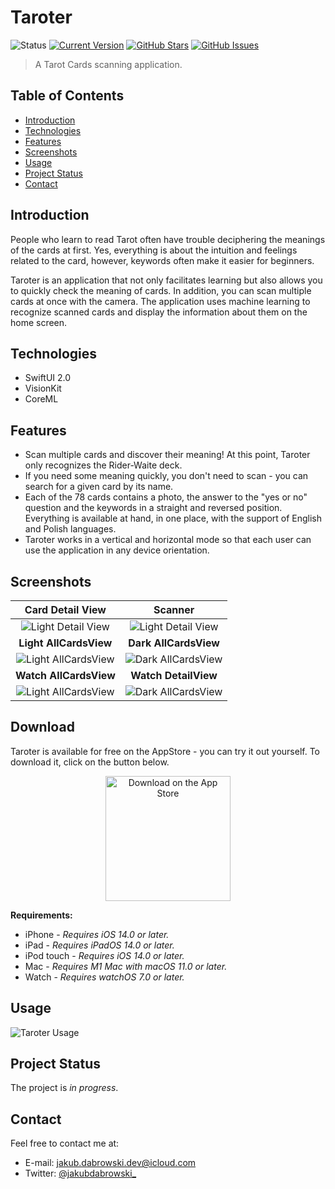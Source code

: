 # Taroter
![Status](https://img.shields.io/static/v1?label=status&message=complete&color=brightgreen) [![Current Version](https://img.shields.io/badge/version-1.0-green.svg)](https://github.com/gph4ppy/taroter) [![GitHub Stars](https://img.shields.io/github/stars/gph4ppy/taroter.svg)](https://github.com/gph4ppy/Taroter/stargazers) [![GitHub Issues](https://img.shields.io/github/issues/gph4ppy/taroter.svg)](https://github.com/gph4ppy/taroter/issues)

> A Tarot Cards scanning application.

## Table of Contents
* [Introduction](#introduction)
* [Technologies](#technologies)
* [Features](#features)
* [Screenshots](#screenshots)
* [Usage](#usage)
* [Project Status](#project-status)
* [Contact](#contact)

## Introduction
People who learn to read Tarot often have trouble deciphering the meanings of the cards at first. Yes, everything is about the intuition and feelings related to the card, however, keywords often make it easier for beginners.

Taroter is an application that not only facilitates learning but also allows you to quickly check the meaning of cards. In addition, you can scan multiple cards at once with the camera. The application uses machine learning to recognize scanned cards and display the information about them on the home screen.

## Technologies
- SwiftUI 2.0
- VisionKit
- CoreML

## Features
- Scan multiple cards and discover their meaning! At this point, Taroter only recognizes the Rider-Waite deck.
- If you need some meaning quickly, you don't need to scan - you can search for a given card by its name.
- Each of the 78 cards contains a photo, the answer to the "yes or no" question and the keywords in a straight and reversed position. Everything is available at hand, in one place, with the support of English and Polish languages.
- Taroter works in a vertical and horizontal mode so that each user can use the application in any device orientation.

## Screenshots
| Card Detail View          | Scanner                   |
|:-------------------------:|:-------------------------:|
| ![Light Detail View](https://user-images.githubusercontent.com/41966757/146786161-857560d2-27e2-4aff-b3fe-6358fde47c80.png)    | ![Light Detail View](https://user-images.githubusercontent.com/41966757/146786188-d5d10dd9-d254-4767-ac02-69ed43f5397a.png)    |
| **Light AllCardsView**    | **Dark AllCardsView**     |
| ![Light AllCardsView](https://user-images.githubusercontent.com/41966757/146786082-47d460a4-f560-43ba-8cd9-19656f55fea4.png)   |  ![Dark AllCardsView](https://user-images.githubusercontent.com/41966757/146786123-59870b9a-56c9-428a-8b8f-dceae90505a7.png)   |
| **Watch AllCardsView**    | **Watch DetailView**     |
| ![Light AllCardsView](https://user-images.githubusercontent.com/41966757/146790821-5d73a51e-5b11-4f02-af5e-5045f56202fb.PNG)   |  ![Dark AllCardsView](https://user-images.githubusercontent.com/41966757/146790864-67d118da-f7b0-4e34-acf4-334527eb66c4.PNG)   |

## Download
Taroter is available for free on the AppStore - you can try it out yourself. To download it, click on the button below.

<p align="center">
  <a href="https://apps.apple.com/us/app/taroter-tarot-cards-scanner/id1597650532#?platform=iphone">
    <img alt="Download on the App Store" title="App Store" src="https://developer.apple.com/assets/elements/badges/download-on-the-app-store.svg" width="200">
  </a>
</p>

**Requirements:**
- iPhone - _Requires iOS 14.0 or later._
- iPad - _Requires iPadOS 14.0 or later._
- iPod touch - _Requires iOS 14.0 or later._
- Mac -  _Requires M1 Mac with macOS 11.0 or later._
- Watch - _Requires watchOS 7.0 or later._

## Usage
![Taroter Usage](https://user-images.githubusercontent.com/41966757/146793328-9e64a4c9-c4f8-4c26-8e4d-9de7bb78a843.gif)

## Project Status
The project is _in progress_.

## Contact
Feel free to contact me at:
- E-mail: jakub.dabrowski.dev@icloud.com
- Twitter: [@jakubdabrowski_](https://twitter.com/jakubdabrowski_)
